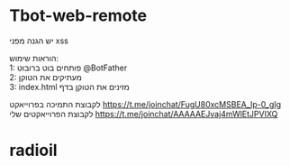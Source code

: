 # Tbot-web-remote




יש הגנה מפני xss



הוראות שימוש:
<br>
1: פותחים בוט ברובוט @BotFather
<br>
2: מעתיקים את הטוקן
<br>
3:  index.html מזינים את הטוקן בדף
<br>




לקבוצת התמיכה בפרוייאקט
https://t.me/joinchat/FugU80xcMSBEA_Ip-0_gIg
<br>
לקבוצת הפרוייאקטים שלי
https://t.me/joinchat/AAAAAEJvaj4mWlEtJPVIXQ
# radioil
